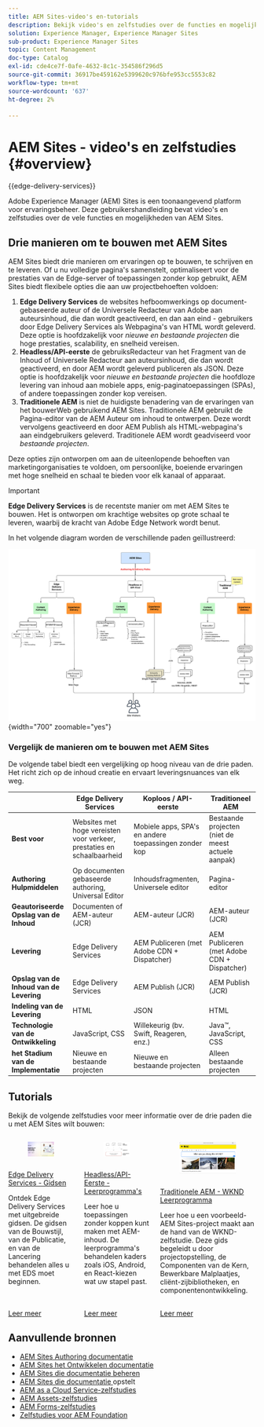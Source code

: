 ```yaml
---
title: AEM Sites-video's en-tutorials
description: Bekijk video's en zelfstudies over de functies en mogelijkheden van Adobe Experience Manager Sites. AEM Sites is een toonaangevend platform voor ervaringsbeheer.
solution: Experience Manager, Experience Manager Sites
sub-product: Experience Manager Sites
topic: Content Management
doc-type: Catalog
exl-id: cde4ce7f-0afe-4632-8c1c-354586f296d5
source-git-commit: 36917be459162e5399620c976bfe953cc5553c82
workflow-type: tm+mt
source-wordcount: '637'
ht-degree: 2%

---
```


# AEM Sites - video&#39;s en zelfstudies {#overview}

{{edge-delivery-services}}

Adobe Experience Manager (AEM) Sites is een toonaangevend platform voor ervaringsbeheer. Deze gebruikershandleiding bevat video&#39;s en zelfstudies over de vele functies en mogelijkheden van AEM Sites.

## Drie manieren om te bouwen met AEM Sites

AEM Sites biedt drie manieren om ervaringen op te bouwen, te schrijven en te leveren. Of u nu volledige pagina&#39;s samenstelt, optimaliseert voor de prestaties van de Edge-server of toepassingen zonder kop gebruikt, AEM Sites biedt flexibele opties die aan uw projectbehoeften voldoen:

1. **Edge Delivery Services** de websites hefboomwerkings op document-gebaseerde auteur of de Universele Redacteur van Adobe aan auteursinhoud, die dan wordt geactiveerd, en dan aan eind - gebruikers door Edge Delivery Services als Webpagina&#39;s van HTML wordt geleverd. Deze optie is hoofdzakelijk voor _nieuwe en bestaande projecten_ die hoge prestaties, scalability, en snelheid vereisen.
1. **Headless/API-eerste** de gebruiksRedacteur van het Fragment van de Inhoud of Universele Redacteur aan auteursinhoud, die dan wordt geactiveerd, en door AEM wordt geleverd publiceren als JSON. Deze optie is hoofdzakelijk voor _nieuwe en bestaande projecten_ die hoofdloze levering van inhoud aan mobiele apps, enig-paginatoepassingen (SPAs), of andere toepassingen zonder kop vereisen.
1. **Traditionele AEM** is niet de huidigste benadering van de ervaringen van het bouwerWeb gebruikend AEM Sites. Traditionele AEM gebruikt de Pagina-editor van de AEM Auteur om inhoud te ontwerpen. Deze wordt vervolgens geactiveerd en door AEM Publish als HTML-webpagina&#39;s aan eindgebruikers geleverd. Traditionele AEM wordt geadviseerd voor _bestaande projecten_.

Deze opties zijn ontworpen om aan de uiteenlopende behoeften van marketingorganisaties te voldoen, om persoonlijke, boeiende ervaringen met hoge snelheid en schaal te bieden voor elk kanaal of apparaat.

>[!IMPORTANT]
>
> **Edge Delivery Services** is de recentste manier om met AEM Sites te bouwen. Het is ontworpen om krachtige websites op grote schaal te leveren, waarbij de kracht van Adobe Edge Network wordt benut.

In het volgende diagram worden de verschillende paden geïllustreerd:

![ AEM-Sites-Content-Authoring-and-Experience-Delivery-Paths.png ](./assets/aem-sites-authoring-and-experience-delivery-paths.png){width="700" zoomable="yes"}

### Vergelijk de manieren om te bouwen met AEM Sites

De volgende tabel biedt een vergelijking op hoog niveau van de drie paden. Het richt zich op de inhoud creatie en ervaart leveringsnuances van elk weg.

|            | Edge Delivery Services | Koploos / API-eerste | Traditioneel AEM |
|---------------------|------------------------------|---------------------------------|---------------------------------------------|
| **Best voor** | Websites met hoge vereisten voor verkeer, prestaties en schaalbaarheid | Mobiele apps, SPA&#39;s en andere toepassingen zonder kop | Bestaande projecten (niet de meest actuele aanpak) |
| **Authoring Hulpmiddelen** | Op documenten gebaseerde authoring, Universal Editor | Inhoudsfragmenten, Universele editor | Pagina-editor |
| **Geautoriseerde Opslag van de Inhoud** | Documenten of AEM-auteur (JCR) | AEM-auteur (JCR) | AEM-auteur (JCR) |
| **Levering** | Edge Delivery Services | AEM Publiceren (met Adobe CDN + Dispatcher) | AEM Publiceren (met Adobe CDN + Dispatcher) |
| **Opslag van de Inhoud van de Levering** | Edge Delivery Services | AEM Publish (JCR) | AEM Publish (JCR) |
| **Indeling van de Levering** | HTML | JSON | HTML |
| **Technologie van de Ontwikkeling** | JavaScript, CSS | Willekeurig (bv. Swift, Reageren, enz.) | Java™, JavaScript, CSS |
| **het Stadium van de Implementatie** | Nieuwe en bestaande projecten | Nieuwe en bestaande projecten | Alleen bestaande projecten |

## Tutorials

Bekijk de volgende zelfstudies voor meer informatie over de drie paden die u met AEM Sites wilt bouwen:

<!-- CARDS

* https://www.aem.live/docs/
  {title = Edge Delivery Services - Guides}
  {description = Explore Edge Delivery Services with comprehensive guides. The Build, Publish, and Launch guides cover everything you need to get started with EDS.}
  {image = ./assets/edge-delivery-services.png}
  {target = _blank}
* https://experienceleague.adobe.com/en/docs/experience-manager-learn/getting-started-with-aem-headless/overview
  {title = Headless/API-First - Tutorials}
  {description = Learn how to build headless applications powered by AEM content. Tutorials cover frameworks like iOS, Android, and React—choose what fits your stack.}
  {image = ./assets/headless.png}
  {target = _self}
* https://experienceleague.adobe.com/en/docs/experience-manager-learn/getting-started-wknd-tutorial-develop/overview
  {title = Traditional AEM - WKND Tutorial}
  {description = Learn how to build a sample AEM Sites project using the WKND tutorial. This guide walks you through project setup, Core Components, Editable Templates, client-side libraries, and component development.}
  {image = ./assets/aem-wknd-spa-editor-tutorial.png}
  {target = _self}
-->
<!-- START CARDS HTML - DO NOT MODIFY BY HAND -->
<div class="columns">
    <div class="column is-half-tablet is-half-desktop is-one-third-widescreen" aria-label="Edge Delivery Services - Guides">
        <div class="card" style="height: 100%; display: flex; flex-direction: column; height: 100%;">
            <div class="card-image">
                <figure class="image x-is-16by9">
                    <a href="https://www.aem.live/docs/" title="Edge Delivery Services - Hulplijnen" target="_blank" rel="referrer">
                        <img class="is-bordered-r-small" src="./assets/edge-delivery-services.png" alt="Edge Delivery Services - Hulplijnen"
                             style="width: 100%; aspect-ratio: 16 / 9; object-fit: cover; overflow: hidden; display: block; margin: auto;">
                    </a>
                </figure>
            </div>
            <div class="card-content is-padded-small" style="display: flex; flex-direction: column; flex-grow: 1; justify-content: space-between;">
                <div class="top-card-content">
                    <p class="headline is-size-6 has-text-weight-bold">
                        <a href="https://www.aem.live/docs/" target="_blank" rel="referrer" title="Edge Delivery Services - Hulplijnen"> Edge Delivery Services - Gidsen </a>
                    </p>
                    <p class="is-size-6">Ontdek Edge Delivery Services met uitgebreide gidsen. De gidsen van de Bouwstijl, van de Publicatie, en van de Lancering behandelen alles u met EDS moet beginnen.</p>
                </div>
                <a href="https://www.aem.live/docs/" target="_blank" rel="referrer" class="spectrum-Button spectrum-Button--outline spectrum-Button--primary spectrum-Button--sizeM" style="align-self: flex-start; margin-top: 1rem;">
                    <span class="spectrum-Button-label has-no-wrap has-text-weight-bold"> Leer meer </span>
                </a>
            </div>
        </div>
    </div>
    <div class="column is-half-tablet is-half-desktop is-one-third-widescreen" aria-label="Headless/API-First - Tutorials">
        <div class="card" style="height: 100%; display: flex; flex-direction: column; height: 100%;">
            <div class="card-image">
                <figure class="image x-is-16by9">
                    <a href="https://experienceleague.adobe.com/en/docs/experience-manager-learn/getting-started-with-aem-headless/overview" title="Headless/API-First - Lesbestanden" target="_self" rel="referrer">
                        <img class="is-bordered-r-small" src="./assets/headless.png" alt="Headless/API-First - Lesbestanden"
                             style="width: 100%; aspect-ratio: 16 / 9; object-fit: cover; overflow: hidden; display: block; margin: auto;">
                    </a>
                </figure>
            </div>
            <div class="card-content is-padded-small" style="display: flex; flex-direction: column; flex-grow: 1; justify-content: space-between;">
                <div class="top-card-content">
                    <p class="headline is-size-6 has-text-weight-bold">
                        <a href="https://experienceleague.adobe.com/en/docs/experience-manager-learn/getting-started-with-aem-headless/overview" target="_self" rel="referrer" title="Headless/API-First - Lesbestanden"> Headless/API-Eerste - Leerprogramma's </a>
                    </p>
                    <p class="is-size-6">Leer hoe u toepassingen zonder koppen kunt maken met AEM-inhoud. De leerprogramma's behandelen kaders zoals iOS, Android, en React-kiezen wat uw stapel past.</p>
                </div>
                <a href="https://experienceleague.adobe.com/en/docs/experience-manager-learn/getting-started-with-aem-headless/overview" target="_self" rel="referrer" class="spectrum-Button spectrum-Button--outline spectrum-Button--primary spectrum-Button--sizeM" style="align-self: flex-start; margin-top: 1rem;">
                    <span class="spectrum-Button-label has-no-wrap has-text-weight-bold"> Leer meer </span>
                </a>
            </div>
        </div>
    </div>
    <div class="column is-half-tablet is-half-desktop is-one-third-widescreen" aria-label="Traditional AEM - WKND Tutorial">
        <div class="card" style="height: 100%; display: flex; flex-direction: column; height: 100%;">
            <div class="card-image">
                <figure class="image x-is-16by9">
                    <a href="https://experienceleague.adobe.com/en/docs/experience-manager-learn/getting-started-wknd-tutorial-develop/overview" title="Traditionele AEM - WKND-zelfstudie" target="_self" rel="referrer">
                        <img class="is-bordered-r-small" src="./assets/aem-wknd-spa-editor-tutorial.png" alt="Traditionele AEM - WKND-zelfstudie"
                             style="width: 100%; aspect-ratio: 16 / 9; object-fit: cover; overflow: hidden; display: block; margin: auto;">
                    </a>
                </figure>
            </div>
            <div class="card-content is-padded-small" style="display: flex; flex-direction: column; flex-grow: 1; justify-content: space-between;">
                <div class="top-card-content">
                    <p class="headline is-size-6 has-text-weight-bold">
                        <a href="https://experienceleague.adobe.com/en/docs/experience-manager-learn/getting-started-wknd-tutorial-develop/overview" target="_self" rel="referrer" title="Traditionele AEM - WKND-zelfstudie"> Traditionele AEM - WKND Leerprogramma </a>
                    </p>
                    <p class="is-size-6">Leer hoe u een voorbeeld-AEM Sites-project maakt aan de hand van de WKND-zelfstudie. Deze gids begeleidt u door projectopstelling, de Componenten van de Kern, Bewerkbare Malplaatjes, cliënt-zijbibliotheken, en componentenontwikkeling.</p>
                </div>
                <a href="https://experienceleague.adobe.com/en/docs/experience-manager-learn/getting-started-wknd-tutorial-develop/overview" target="_self" rel="referrer" class="spectrum-Button spectrum-Button--outline spectrum-Button--primary spectrum-Button--sizeM" style="align-self: flex-start; margin-top: 1rem;">
                    <span class="spectrum-Button-label has-no-wrap has-text-weight-bold"> Leer meer </span>
                </a>
            </div>
        </div>
    </div>
</div>
<!-- END CARDS HTML - DO NOT MODIFY BY HAND -->


## Aanvullende bronnen

* [ AEM Sites Authoring documentatie ](https://experienceleague.adobe.com/en/docs/experience-manager-65/content/sites/authoring/essentials/first-steps)
* [ AEM Sites het Ontwikkelen documentatie ](https://experienceleague.adobe.com/en/docs/experience-manager-65/content/implementing/developing/introduction/getting-started)
* [ AEM Sites die documentatie beheren ](https://experienceleague.adobe.com/en/docs/experience-manager-65/content/sites/administering/home)
* [ AEM Sites die documentatie ](https://experienceleague.adobe.com/en/docs/experience-manager-65/content/implementing/deploying/introduction/platform) opstelt
* [AEM as a Cloud Service-zelfstudies](/help/cloud-service/overview.md)
* [AEM Assets-zelfstudies](/help/assets/overview.md)
* [AEM Forms-zelfstudies](/help/forms/overview.md)
* [Zelfstudies voor AEM Foundation](/help/foundation/overview.md)
